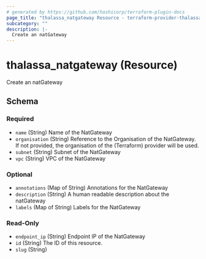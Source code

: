 ```yaml
---
# generated by https://github.com/hashicorp/terraform-plugin-docs
page_title: "thalassa_natgateway Resource - terraform-provider-thalassa"
subcategory: ""
description: |-
  Create an natGateway
---
```


# thalassa_natgateway (Resource)

Create an natGateway



<!-- schema generated by tfplugindocs -->
## Schema

### Required

- `name` (String) Name of the NatGateway
- `organisation` (String) Reference to the Organisation of the NatGateway. If not provided, the organisation of the (Terraform) provider will be used.
- `subnet` (String) Subnet of the NatGateway
- `vpc` (String) VPC of the NatGateway

### Optional

- `annotations` (Map of String) Annotations for the NatGateway
- `description` (String) A human readable description about the natGateway
- `labels` (Map of String) Labels for the NatGateway

### Read-Only

- `endpoint_ip` (String) Endpoint IP of the NatGateway
- `id` (String) The ID of this resource.
- `slug` (String)
